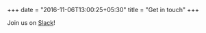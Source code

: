 +++
date = "2016-11-06T13:00:25+05:30"
title = "Get in touch"
+++

Join us on [Slack](//cardiffdev.herokuapp.com)! 
